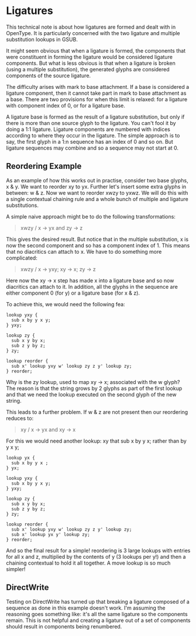 # Ligatures

This technical note is about how ligatures are formed and dealt with in OpenType. It
is particularly concerned with the two ligature and multiple substitution lookups
in GSUB.

It might seem obvious that when a ligature is formed, the components that were
constituent in forming the ligature would be considered ligature components. But what
is less obvious is that when a ligature is broken (using a multiple substitution),
the generated glyphs are considered components of the source ligature.

The difficulty arises with mark to base attachment. If a base is considered a ligature
component, then it cannot take part in mark to base attachment as a base. There are
two provisions for when this limit is relaxed: for a ligature with component index of 0,
or for a ligature base.

A ligature base is formed as the result of a ligature substitution, but only if there
is more than one source glyph to the ligature. You can't fool it by doing a 1:1 ligature.
Ligature components are numbered with indices according to where they occur in the ligature.
The simple approach is to say, the first glyph in a 1:n sequence has an index of 0 and
so on. But ligature sequences may combine and so a sequence may not start at 0.

## Reordering Example

As an example of how this works out in practise, consider two base glyphs, x & y. We
want to reorder xy to yx. Further let's insert some extra glyphs in between: w & z. Now
we want to reorder xwzy to yxwz. We will do this with a single contextual chaining rule
and a whole bunch of multiple and ligature substitutions.

A simple naive approach might be to do the following transformations:

> xwzy / x -> yx and zy -> z

This gives the desired result. But notice that in the multiple substitution, x is now the
second component and so has a component index of 1. This means that no diacritics can
attach to x. We have to do something more complicated:

> xwzy / x -> yxy; xy -> x; zy -> z

Here now the xy -> x step has made x into a ligature base and so now diacritics
can attach to it. In addition, all the glyphs in the sequence are either component 0 (for y) or a ligature
base (for x & z).

To achieve this, we would need the following fea:

```
lookup yxy {
  sub x by y x y;
} yxy;

lookup zy {
  sub x y by x;
  sub z y by z;
} zy;

lookup reorder {
  sub x' lookup yxy w' lookup zy z y' lookup zy;
} reorder;
```

Why is the zy lookup, used to map xy -> x; associated with the w glyph? The reason is that
the string grows by 2 glyphs as part of the first lookup and that we need the lookup
executed on the second glyph of the new string.

This leads to a further problem. If w & z are not present then our reordering reduces to:

> xy / x -> yx and xy -> x

For this we would need another lookup: xy that sub x by y x; rather than by y x y;

```
lookup yx {
  sub x by y x ;
} yx;

lookup yxy {
  sub x by y x y;
} yxy;

lookup zy {
  sub x y by x;
  sub z y by z;
} zy;

lookup reorder {
  sub x' lookup yxy w' lookup zy z y' lookup zy;
  sub x' lookup yx y' lookup zy;
} reorder;
```

And so the final result for a simple! reordering is 3 large lookups with entries
for all x and z, multiplied by the contents of y (3 lookups per y!) and then a chaining contextual
to hold it all together. A move lookup is so much simpler!

## DirectWrite

Testing on DirectWrite has turned up that breaking a ligature composed of a sequence as done in this
example doesn't work. I'm assuming the reasoning goes something like: it's all the same ligature so the
components remain. This is not helpful and creating a ligature out of a set of components should result
in components being renumbered.
